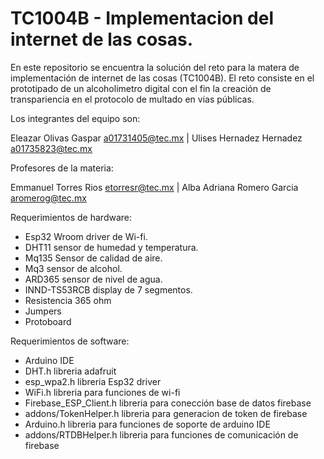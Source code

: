# TC1004B - Implementacion del internet de las cosas.

En este repositorio se encuentra la solución del reto para la matera de implementación de internet de las cosas (TC1004B).
El reto consiste en el prototipado de un alcoholimetro digital con el fin la creación de transpariencia en el protocolo 
de multado en vias públicas.

Los integrantes del equipo son:

Eleazar Olivas Gaspar a01731405@tec.mx | Ulises Hernadez Hernadez a01735823@tec.mx

Profesores de la materia:

Emmanuel Torres Rios etorresr@tec.mx | Alba Adriana Romero Garcia aromerog@tec.mx

Requerimientos de hardware:
 - Esp32        Wroom driver de Wi-fi.
 - DHT11        sensor de humedad y temperatura.
 - Mq135        Sensor de calidad de aire.
 - Mq3          sensor de alcohol.
 - ARD365       sensor de nivel de agua.
 - INND-TS53RCB display de 7 segmentos.
 - Resistencia  365 ohm
 - Jumpers
 - Protoboard 

Requerimientos de software:
 - Arduino IDE
 - DHT.h                    libreria adafruit 
 - esp_wpa2.h               libreria Esp32 driver
 - WiFi.h                   libreria para funciones de wi-fi
 - Firebase_ESP_Client.h    libreria para conección base de datos firebase
 - addons/TokenHelper.h     libreria para generacion de token de firebase
 - Arduino.h                libreria para funciones de soporte de arduino IDE
 - addons/RTDBHelper.h      libreria para funciones de comunicación de firebase
